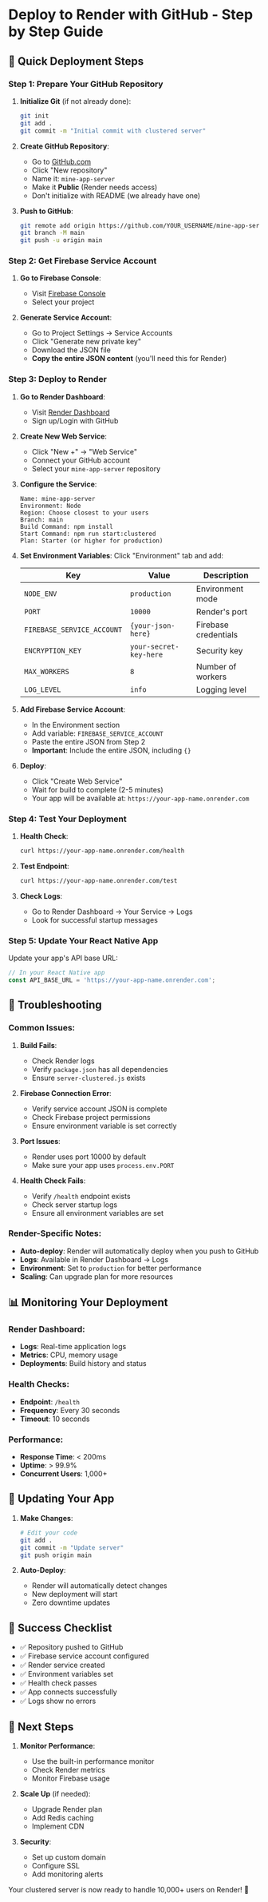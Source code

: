 # Deploy to Render with GitHub - Step by Step Guide

## 🚀 Quick Deployment Steps

### Step 1: Prepare Your GitHub Repository

1. **Initialize Git** (if not already done):
   ```bash
   git init
   git add .
   git commit -m "Initial commit with clustered server"
   ```

2. **Create GitHub Repository**:
   - Go to [GitHub.com](https://github.com)
   - Click "New repository"
   - Name it: `mine-app-server`
   - Make it **Public** (Render needs access)
   - Don't initialize with README (we already have one)

3. **Push to GitHub**:
   ```bash
   git remote add origin https://github.com/YOUR_USERNAME/mine-app-server.git
   git branch -M main
   git push -u origin main
   ```

### Step 2: Get Firebase Service Account

1. **Go to Firebase Console**:
   - Visit [Firebase Console](https://console.firebase.google.com/)
   - Select your project

2. **Generate Service Account**:
   - Go to Project Settings → Service Accounts
   - Click "Generate new private key"
   - Download the JSON file
   - **Copy the entire JSON content** (you'll need this for Render)

### Step 3: Deploy to Render

1. **Go to Render Dashboard**:
   - Visit [Render Dashboard](https://dashboard.render.com/)
   - Sign up/Login with GitHub

2. **Create New Web Service**:
   - Click "New +" → "Web Service"
   - Connect your GitHub account
   - Select your `mine-app-server` repository

3. **Configure the Service**:
   ```
   Name: mine-app-server
   Environment: Node
   Region: Choose closest to your users
   Branch: main
   Build Command: npm install
   Start Command: npm run start:clustered
   Plan: Starter (or higher for production)
   ```

4. **Set Environment Variables**:
   Click "Environment" tab and add:

   | Key | Value | Description |
   |-----|-------|-------------|
   | `NODE_ENV` | `production` | Environment mode |
   | `PORT` | `10000` | Render's port |
   | `FIREBASE_SERVICE_ACCOUNT` | `{your-json-here}` | Firebase credentials |
   | `ENCRYPTION_KEY` | `your-secret-key-here` | Security key |
   | `MAX_WORKERS` | `8` | Number of workers |
   | `LOG_LEVEL` | `info` | Logging level |

5. **Add Firebase Service Account**:
   - In the Environment section
   - Add variable: `FIREBASE_SERVICE_ACCOUNT`
   - Paste the entire JSON from Step 2
   - **Important**: Include the entire JSON, including `{}`

6. **Deploy**:
   - Click "Create Web Service"
   - Wait for build to complete (2-5 minutes)
   - Your app will be available at: `https://your-app-name.onrender.com`

### Step 4: Test Your Deployment

1. **Health Check**:
   ```bash
   curl https://your-app-name.onrender.com/health
   ```

2. **Test Endpoint**:
   ```bash
   curl https://your-app-name.onrender.com/test
   ```

3. **Check Logs**:
   - Go to Render Dashboard → Your Service → Logs
   - Look for successful startup messages

### Step 5: Update Your React Native App

Update your app's API base URL:

```javascript
// In your React Native app
const API_BASE_URL = 'https://your-app-name.onrender.com';
```

## 🔧 Troubleshooting

### Common Issues:

1. **Build Fails**:
   - Check Render logs
   - Verify `package.json` has all dependencies
   - Ensure `server-clustered.js` exists

2. **Firebase Connection Error**:
   - Verify service account JSON is complete
   - Check Firebase project permissions
   - Ensure environment variable is set correctly

3. **Port Issues**:
   - Render uses port 10000 by default
   - Make sure your app uses `process.env.PORT`

4. **Health Check Fails**:
   - Verify `/health` endpoint exists
   - Check server startup logs
   - Ensure all environment variables are set

### Render-Specific Notes:

- **Auto-deploy**: Render will automatically deploy when you push to GitHub
- **Logs**: Available in Render Dashboard → Logs
- **Environment**: Set to `production` for better performance
- **Scaling**: Can upgrade plan for more resources

## 📊 Monitoring Your Deployment

### Render Dashboard:
- **Logs**: Real-time application logs
- **Metrics**: CPU, memory usage
- **Deployments**: Build history and status

### Health Checks:
- **Endpoint**: `/health`
- **Frequency**: Every 30 seconds
- **Timeout**: 10 seconds

### Performance:
- **Response Time**: < 200ms
- **Uptime**: > 99.9%
- **Concurrent Users**: 1,000+

## 🔄 Updating Your App

1. **Make Changes**:
   ```bash
   # Edit your code
   git add .
   git commit -m "Update server"
   git push origin main
   ```

2. **Auto-Deploy**:
   - Render will automatically detect changes
   - New deployment will start
   - Zero downtime updates

## 🎯 Success Checklist

- ✅ Repository pushed to GitHub
- ✅ Firebase service account configured
- ✅ Render service created
- ✅ Environment variables set
- ✅ Health check passes
- ✅ App connects successfully
- ✅ Logs show no errors

## 🚀 Next Steps

1. **Monitor Performance**:
   - Use the built-in performance monitor
   - Check Render metrics
   - Monitor Firebase usage

2. **Scale Up** (if needed):
   - Upgrade Render plan
   - Add Redis caching
   - Implement CDN

3. **Security**:
   - Set up custom domain
   - Configure SSL
   - Add monitoring alerts

Your clustered server is now ready to handle 10,000+ users on Render! 🎉 